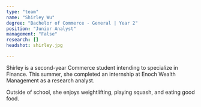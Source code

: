 ```yaml
---
type: "team"
name: "Shirley Wu"
degree: "Bachelor of Commerce - General | Year 2"
position: "Junior Analyst"
management: "False"
research: []
headshot: shirley.jpg

---
```


Shirley is a second-year Commerce student intending to specialize in Finance. This summer, she completed an internship at Enoch Wealth Management as a research analyst. 

Outside of school, she enjoys weightlifting, playing squash, and eating good food. 